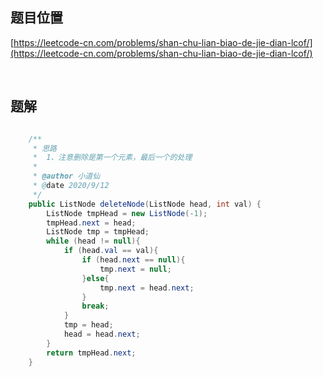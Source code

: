 ## 题目位置

[https://leetcode-cn.com/problems/shan-chu-lian-biao-de-jie-dian-lcof/](https://leetcode-cn.com/problems/shan-chu-lian-biao-de-jie-dian-lcof/)

<br/>

## 题解


```java

    /**
     * 思路
     *  1、注意删除是第一个元素，最后一个的处理
     *
     * @author 小道仙
     * @date 2020/9/12
     */
    public ListNode deleteNode(ListNode head, int val) {
        ListNode tmpHead = new ListNode(-1);
        tmpHead.next = head;
        ListNode tmp = tmpHead;
        while (head != null){
            if (head.val == val){
                if (head.next == null){
                    tmp.next = null;
                }else{
                    tmp.next = head.next;
                }
                break;
            }
            tmp = head;
            head = head.next;
        }
        return tmpHead.next;
    }

```
